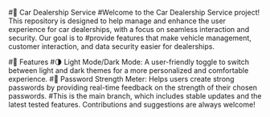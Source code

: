 #🚗 Car Dealership Service
#Welcome to the Car Dealership Service project! This repository is designed to help manage and enhance the user experience for car dealerships, with a focus on seamless interaction and security. Our goal is to #provide features that make vehicle management, customer interaction, and data security easier for dealerships.

#🔧 Features
#🌗 Light Mode/Dark Mode: A user-friendly toggle to switch between light and dark themes for a more personalized and comfortable experience.
#🔐 Password Strength Meter: Helps users create strong passwords by providing real-time feedback on the strength of their chosen passwords.
#This is the main branch, which includes stable updates and the latest tested features. Contributions and suggestions are always welcome!
